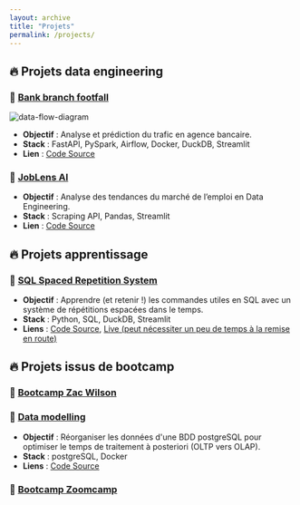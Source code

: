 ```yaml
---
layout: archive
title: "Projets"
permalink: /projects/
---
```


## 🔥 Projets data engineering

### 📌 [Bank branch footfall](https://github.com/michaelg-create/bank-branch-footfall)
![data-flow-diagram](/portfolio/assets/images/data-flow-diagram.png)
- **Objectif** : Analyse et prédiction du trafic en agence bancaire.  
- **Stack** : FastAPI, PySpark, Airflow, Docker, DuckDB, Streamlit  
- **Lien** : [Code Source](https://github.com/michaelg-create/bank-branch-footfall)

### 📌 [JobLens AI](https://github.com/michaelg-create/JobLens_AI)
- **Objectif** : Analyse des tendances du marché de l’emploi en Data Engineering.  
- **Stack** : Scraping API, Pandas, Streamlit
- **Lien** : [Code Source](https://github.com/michaelg-create/JobLens_AI)  

## 🔥 Projets apprentissage
### 📌 [SQL Spaced Repetition System](https://srssql.streamlit.app/)
- **Objectif** : Apprendre (et retenir !) les commandes utiles en SQL avec un système de répétitions espacées dans le temps.   
- **Stack** : Python, SQL, DuckDB, Streamlit  
- **Liens** : [Code Source](https://github.com/michaelg-create/SRS_SQL), [Live (peut nécessiter un peu de temps à la remise en route)](https://srssql.streamlit.app/)


## 🔥 Projets issus de bootcamp
### 📌 [Bootcamp Zac Wilson]()


### 📌 [Data modelling]()
- **Objectif** : Réorganiser les données d'une BDD postgreSQL pour optimiser le temps de traitement à posteriori (OLTP vers OLAP).   
- **Stack** : postgreSQL, Docker  
- **Liens** : [Code Source]()

### 📌 [Bootcamp Zoomcamp]()


